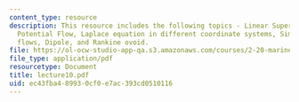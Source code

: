 ```yaml
---
content_type: resource
description: This resource includes the following topics - Linear Superposition for
  Potential Flow, Laplace equation in different coordinate systems, Simple Potential
  flows, Dipole, and Rankine ovoid.
file: https://ol-ocw-studio-app-qa.s3.amazonaws.com/courses/2-20-marine-hydrodynamics-13-021-spring-2005/ec43fba489930cf0e7ac393cd0510116_lecture10.pdf
file_type: application/pdf
resourcetype: Document
title: lecture10.pdf
uid: ec43fba4-8993-0cf0-e7ac-393cd0510116
---
```

